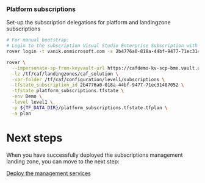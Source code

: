 
### Platform subscriptions
Set-up the subscription delegations for platform and landingzone subscriptions

```bash
# For manual bootstrap:
# Login to the subscription Visual Studio Enterprise Subscription with the user admin.test@vanik.onmicrosoft.com
rover login -t vanik.onmicrosoft.com -s 2b4776a0-818a-44bf-9477-71ec31487052

rover \
  --impersonate-sp-from-keyvault-url https://cafdemo-kv-scp-bme.vault.azure.net/ \
  -lz /tf/caf/landingzones/caf_solution \
  -var-folder /tf/caf/configuration/level1/subscriptions \
  -tfstate_subscription_id 2b4776a0-818a-44bf-9477-71ec31487052 \
  -tfstate platform_subscriptions.tfstate \
  -env Demo \
  -level level1 \
  -p ${TF_DATA_DIR}/platform_subscriptions.tfstate.tfplan \
  -a plan

```


# Next steps

When you have successfully deployed the subscriptions management landing zone, you can move to the next step:

[Deploy the management services](../../level1/management/readme.md)